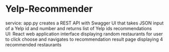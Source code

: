# Yelp-Recommender
service: app.py creates a REST API with Swagger UI that takes JSON input of a Yelp id and number and returns list of Yelp ids recommendations <br/> 
UI: React web application interface displaying random restaurants for user to click choose and navigates to recommendation result page displaying 4 recommended restaurants 

